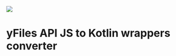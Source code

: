 <a href="https://travis-ci.org/turansky/yfiles-api-json-to-kotlin"><img src="https://travis-ci.org/turansky/yfiles-api-json-to-kotlin.svg?branch=master"></a>

# yFiles API JS to Kotlin wrappers converter
